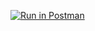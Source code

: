 [![Run in Postman](https://run.pstmn.io/button.svg)](https://app.getpostman.com/run-collection/7b136960f3d5eef497ee)
